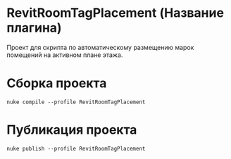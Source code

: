 # RevitRoomTagPlacement (Название плагина)
Проект для скрипта по автоматическому размещению марок помещений на активном плане этажа.  

# Сборка проекта
```
nuke compile --profile RevitRoomTagPlacement
```

# Публикация проекта
```
nuke publish --profile RevitRoomTagPlacement
```

